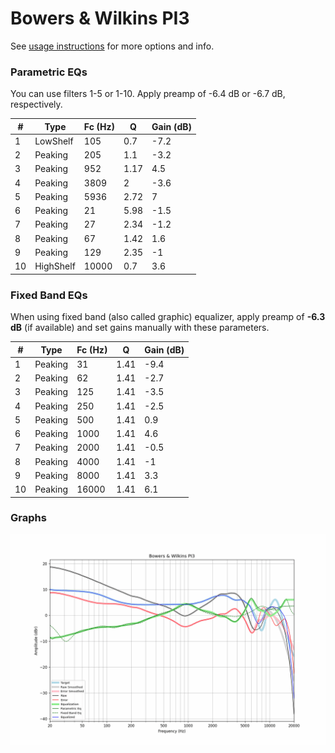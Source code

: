 # Bowers & Wilkins PI3
See [usage instructions](https://github.com/jaakkopasanen/AutoEq#usage) for more options and info.

### Parametric EQs
You can use filters 1-5 or 1-10. Apply preamp of -6.4 dB or -6.7 dB, respectively.

|   # | Type      |   Fc (Hz) |    Q |   Gain (dB) |
|-----|-----------|-----------|------|-------------|
|   1 | LowShelf  |       105 | 0.7  |        -7.2 |
|   2 | Peaking   |       205 | 1.1  |        -3.2 |
|   3 | Peaking   |       952 | 1.17 |         4.5 |
|   4 | Peaking   |      3809 | 2    |        -3.6 |
|   5 | Peaking   |      5936 | 2.72 |         7   |
|   6 | Peaking   |        21 | 5.98 |        -1.5 |
|   7 | Peaking   |        27 | 2.34 |        -1.2 |
|   8 | Peaking   |        67 | 1.42 |         1.6 |
|   9 | Peaking   |       129 | 2.35 |        -1   |
|  10 | HighShelf |     10000 | 0.7  |         3.6 |

### Fixed Band EQs
When using fixed band (also called graphic) equalizer, apply preamp of **-6.3 dB** (if available) and set gains manually with these parameters.

|   # | Type    |   Fc (Hz) |    Q |   Gain (dB) |
|-----|---------|-----------|------|-------------|
|   1 | Peaking |        31 | 1.41 |        -9.4 |
|   2 | Peaking |        62 | 1.41 |        -2.7 |
|   3 | Peaking |       125 | 1.41 |        -3.5 |
|   4 | Peaking |       250 | 1.41 |        -2.5 |
|   5 | Peaking |       500 | 1.41 |         0.9 |
|   6 | Peaking |      1000 | 1.41 |         4.6 |
|   7 | Peaking |      2000 | 1.41 |        -0.5 |
|   8 | Peaking |      4000 | 1.41 |        -1   |
|   9 | Peaking |      8000 | 1.41 |         3.3 |
|  10 | Peaking |     16000 | 1.41 |         6.1 |

### Graphs
![](./Bowers%20&%20Wilkins%20PI3.png)
